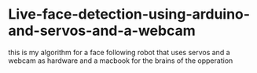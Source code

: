 # Live-face-detection-using-arduino-and-servos-and-a-webcam
this is my algorithm for a face following robot that uses servos and a webcam as hardware and a macbook for the brains of the opperation
